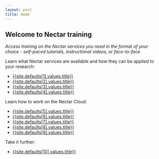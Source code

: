 ```yaml
---
layout: post
title: Home
---
```


## Welcome to **Nectar training**

_Access training on the Nectar services you need in the format of your choice - self-paced tutorials, instructional videos, or face-to-face_

Learn what Nectar services are available and how they can be applied to your research:

* [{{site.defaults[1].values.title}}]({{site.defaults[1].values.docpath}})
* [{{site.defaults[2].values.title}}]({{site.defaults[2].values.docpath}})
* [{{site.defaults[3].values.title}}]({{site.defaults[3].values.docpath}})
* [{{site.defaults[4].values.title}}]({{site.defaults[4].values.docpath}})

Learn how to work on the Nectar Cloud:

* [{{site.defaults[5].values.title}}]({{site.defaults[5].values.docpath}})
* [{{site.defaults[6].values.title}}]({{site.defaults[6].values.docpath}})
* [{{site.defaults[7].values.title}}]({{site.defaults[7].values.docpath}})
* [{{site.defaults[8].values.title}}]({{site.defaults[8].values.docpath}})
* [{{site.defaults[9].values.title}}]({{site.defaults[9].values.docpath}})

Take it further:

* [{{site.defaults[10].values.title}}]({{site.defaults[10].values.docpath}})

